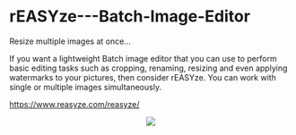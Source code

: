 # rEASYze---Batch-Image-Editor
Resize multiple images at once…

If you want a lightweight Batch image editor that you can use to perform basic editing tasks such as cropping, renaming, resizing and even applying watermarks to your pictures, then consider rEASYze. You can work with single or multiple images simultaneously.

https://www.reasyze.com/reasyze/

<p align="center">
  <img src="https://www.reasyze.com/wp-content/uploads/2019/09/rEASYze_GIF.gif">
</p>
